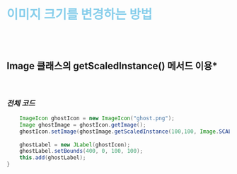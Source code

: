 <h1 style = "color:skyblue;">이미지 <b>크기</b>를 변경하는 방법</h1>

<br><br>

## **Image 클래스의 getScaledInstance() 메서드 이용***

<br>


### ***전체 코드***
```java
    ImageIcon ghostIcon = new ImageIcon("ghost.png");
    Image ghostImage = ghostIcon.getImage();
    ghostIcon.setImage(ghostImage.getScaledInstance(100,100, Image.SCALE_SMOOTH)); //이미지 크기 조정
    
    ghostLabel = new JLabel(ghostIcon);
    ghostLabel.setBounds(400, 0, 100, 100);
    this.add(ghostLabel);
}
```
